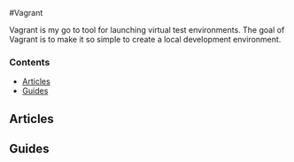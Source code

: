 #Vagrant

Vagrant is my go to tool for launching virtual test environments.
The goal of Vagrant is to make it so simple to create a local development environment.


### Contents

* [Articles](#articles)
* [Guides](#guides)



## Articles

## Guides



